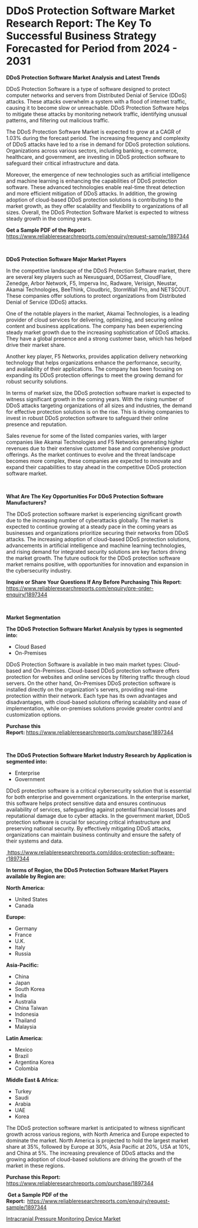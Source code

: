 <p><h1>DDoS Protection Software Market Research Report: The Key To Successful Business Strategy Forecasted for Period from 2024 - 2031</h1></p><p><strong>DDoS Protection Software Market Analysis and Latest Trends</strong></p>
<p><p>DDoS Protection Software is a type of software designed to protect computer networks and servers from Distributed Denial of Service (DDoS) attacks. These attacks overwhelm a system with a flood of internet traffic, causing it to become slow or unreachable. DDoS Protection Software helps to mitigate these attacks by monitoring network traffic, identifying unusual patterns, and filtering out malicious traffic.</p><p>The DDoS Protection Software Market is expected to grow at a CAGR of 1.03% during the forecast period. The increasing frequency and complexity of DDoS attacks have led to a rise in demand for DDoS protection solutions. Organizations across various sectors, including banking, e-commerce, healthcare, and government, are investing in DDoS protection software to safeguard their critical infrastructure and data.</p><p>Moreover, the emergence of new technologies such as artificial intelligence and machine learning is enhancing the capabilities of DDoS protection software. These advanced technologies enable real-time threat detection and more efficient mitigation of DDoS attacks. In addition, the growing adoption of cloud-based DDoS protection solutions is contributing to the market growth, as they offer scalability and flexibility to organizations of all sizes. Overall, the DDoS Protection Software Market is expected to witness steady growth in the coming years.</p></p>
<p><strong>Get a Sample PDF of the Report:&nbsp;</strong> <a href="https://www.reliableresearchreports.com/enquiry/request-sample/1897344">https://www.reliableresearchreports.com/enquiry/request-sample/1897344</a></p>
<p>&nbsp;</p>
<p><strong>DDoS Protection Software Major Market Players</strong></p>
<p><p>In the competitive landscape of the DDoS Protection Software market, there are several key players such as Nexusguard, DOSarrest, CloudFlare, Zenedge, Arbor Network, F5, Imperva Inc, Radware, Verisign, Neustar, Akamai Technologies, BeeThink, Cloudbric, StormWall Pro, and NETSCOUT. These companies offer solutions to protect organizations from Distributed Denial of Service (DDoS) attacks.</p><p>One of the notable players in the market, Akamai Technologies, is a leading provider of cloud services for delivering, optimizing, and securing online content and business applications. The company has been experiencing steady market growth due to the increasing sophistication of DDoS attacks. They have a global presence and a strong customer base, which has helped drive their market share.</p><p>Another key player, F5 Networks, provides application delivery networking technology that helps organizations enhance the performance, security, and availability of their applications. The company has been focusing on expanding its DDoS protection offerings to meet the growing demand for robust security solutions.</p><p>In terms of market size, the DDoS protection software market is expected to witness significant growth in the coming years. With the rising number of DDoS attacks targeting organizations of all sizes and industries, the demand for effective protection solutions is on the rise. This is driving companies to invest in robust DDoS protection software to safeguard their online presence and reputation.</p><p>Sales revenue for some of the listed companies varies, with larger companies like Akamai Technologies and F5 Networks generating higher revenues due to their extensive customer base and comprehensive product offerings. As the market continues to evolve and the threat landscape becomes more complex, these companies are expected to innovate and expand their capabilities to stay ahead in the competitive DDoS protection software market.</p></p>
<p>&nbsp;</p>
<p><strong>What Are The Key Opportunities For DDoS Protection Software Manufacturers?</strong></p>
<p><p>The DDoS protection software market is experiencing significant growth due to the increasing number of cyberattacks globally. The market is expected to continue growing at a steady pace in the coming years as businesses and organizations prioritize securing their networks from DDoS attacks. The increasing adoption of cloud-based DDoS protection solutions, advancements in artificial intelligence and machine learning technologies, and rising demand for integrated security solutions are key factors driving the market growth. The future outlook for the DDoS protection software market remains positive, with opportunities for innovation and expansion in the cybersecurity industry.</p></p>
<p><strong>Inquire or Share Your Questions If Any Before Purchasing This Report:</strong> <a href="https://www.reliableresearchreports.com/enquiry/pre-order-enquiry/1897344">https://www.reliableresearchreports.com/enquiry/pre-order-enquiry/1897344</a></p>
<p>&nbsp;</p>
<p><strong>Market Segmentation</strong></p>
<p><strong>The DDoS Protection Software Market Analysis by types is segmented into:</strong></p>
<p><ul><li>Cloud Based</li><li>On-Premises</li></ul></p>
<p><p>DDoS Protection Software is available in two main market types: Cloud-based and On-Premises. Cloud-based DDoS protection software offers protection for websites and online services by filtering traffic through cloud servers. On the other hand, On-Premises DDoS protection software is installed directly on the organization's servers, providing real-time protection within their network. Each type has its own advantages and disadvantages, with cloud-based solutions offering scalability and ease of implementation, while on-premises solutions provide greater control and customization options.</p></p>
<p><strong>Purchase this Report:&nbsp;</strong><a href="https://www.reliableresearchreports.com/purchase/1897344">https://www.reliableresearchreports.com/purchase/1897344</a></p>
<p>&nbsp;</p>
<p><strong>The DDoS Protection Software Market Industry Research by Application is segmented into:</strong></p>
<p><ul><li>Enterprise</li><li>Government</li></ul></p>
<p><p>DDoS protection software is a critical cybersecurity solution that is essential for both enterprise and government organizations. In the enterprise market, this software helps protect sensitive data and ensures continuous availability of services, safeguarding against potential financial losses and reputational damage due to cyber attacks. In the government market, DDoS protection software is crucial for securing critical infrastructure and preserving national security. By effectively mitigating DDoS attacks, organizations can maintain business continuity and ensure the safety of their systems and data.</p></p>
<p><a href="https://www.reliableresearchreports.com/ddos-protection-software-r1897344">&nbsp;https://www.reliableresearchreports.com/ddos-protection-software-r1897344</a></p>
<p><strong>In terms of Region, the DDoS Protection Software Market Players available by Region are:</strong></p>
<p>
    <p> <strong> North America: </strong>
        <ul>
            <li>United States</li>
            <li>Canada</li>
        </ul>
        </p> 
    <p> <strong> Europe: </strong>
        <ul>
            <li>Germany</li>
            <li>France</li>
            <li>U.K.</li>
            <li>Italy</li>
            <li>Russia</li>
        </ul>
        </p> 
    <p> <strong> Asia-Pacific: </strong>
        <ul>
            <li>China</li>
            <li>Japan</li>
            <li>South Korea</li>
            <li>India</li>
            <li>Australia</li>
            <li>China Taiwan</li>
            <li>Indonesia</li>
            <li>Thailand</li>
            <li>Malaysia</li>
        </ul>
        </p> 
    <p> <strong> Latin America: </strong>
        <ul>
            <li>Mexico</li>
            <li>Brazil</li>
            <li>Argentina Korea</li>
            <li>Colombia</li>
        </ul>
        </p> 
    <p> <strong> Middle East & Africa: </strong>
        <ul>
            <li>Turkey</li>
            <li>Saudi</li>
            <li>Arabia</li>
            <li>UAE</li>
            <li>Korea</li>
        </ul>
    </p>
    </p>
<p><p>The DDoS protection software market is anticipated to witness significant growth across various regions, with North America and Europe expected to dominate the market. North America is projected to hold the largest market share at 35%, followed by Europe at 30%, Asia Pacific at 20%, USA at 10%, and China at 5%. The increasing prevalence of DDoS attacks and the growing adoption of cloud-based solutions are driving the growth of the market in these regions.</p></p>
<p><strong>Purchase this Report: </strong><a href="https://www.reliableresearchreports.com/purchase/1897344">https://www.reliableresearchreports.com/purchase/1897344</a></p>
<p>&nbsp;<strong>Get a Sample PDF of the Report:&nbsp;&nbsp;</strong><a href="https://www.reliableresearchreports.com/enquiry/request-sample/1897344">https://www.reliableresearchreports.com/enquiry/request-sample/1897344</a></p>
<p><strong></strong></p>
<p><p><a href="https://view.publitas.com/reportprime-1/intracranial-pressure-monitoring-device-market-size-share-trends-analysis-report-by-end-use-traumatic-brain-injury-intracerebral-hemorrhage-meningitis-subarachnoid-hemorrhage-others-by-raw-material-and-forecast-till-2031/">Intracranial Pressure Monitoring Device Market</a></p></p>